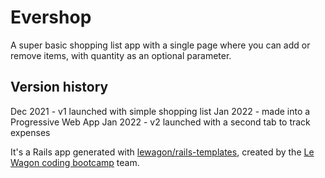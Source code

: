 # Evershop

A super basic shopping list app with a single page where you can add or remove items, with quantity as an optional parameter.

## Version history

Dec 2021 - v1 launched with simple shopping list
Jan 2022 - made into a Progressive Web App
Jan 2022 - v2 launched with a second tab to track expenses

It's a Rails app generated with [lewagon/rails-templates](https://github.com/lewagon/rails-templates), created by the [Le Wagon coding bootcamp](https://www.lewagon.com) team.
